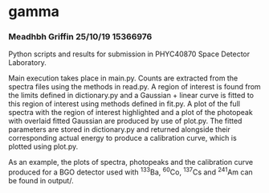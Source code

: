 # gamma
### Meadhbh Griffin 25/10/19  15366976

Python scripts and results for submission in PHYC40870 Space Detector Laboratory. 

Main execution takes place in main.py. Counts are extracted from the spectra files using the methods in read.py. A region of interest is found from the limits defined in dictionary.py and a Gaussian + linear curve is fitted to this region of interest using methods defined in fit.py. A plot of the full spectra with the region of interest highlighted and a plot of the photopeak with overlaid fitted Gaussian are produced by use of plot.py. The fitted parameters are stored in dictionary.py and returned alongside their corresponding actual energy to produce a calibration curve, which is plotted using plot.py.

As an example, the plots of spectra, photopeaks and the calibration curve produced for a BGO detector used with <sup>133</sup>Ba, <sup>60</sup>Co, <sup>137</sup>Cs and <sup>241</sup>Am can be found in output/.
